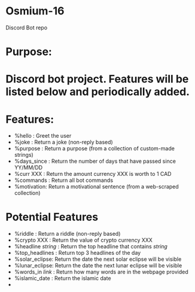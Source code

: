 # Osmium-16
Discord Bot repo

# Purpose:
# Discord bot project. Features will be listed below and periodically added.



# Features:
 - %hello : Greet the user
 - %joke : Return a joke (non-reply based)
 - %purpose : Return a purpose (from a collection of custom-made strings)
 - %days_since : Return the number of days that have passed since YY/MM/DD
 - %curr XXX : Return the amount currency XXX is worth to 1 CAD
 - %commands : Return all bot commands
 - %motivation: Return a motivational sentence (from a web-scraped collection)
 
# Potential Features
 - %riddle : Return a riddle (non-reply based)
 - %crypto XXX  : Return the value of crypto currency XXX
 - %headline *string* : Return the top headline that contains *string*
 - %top_headlines : Return top 3 headlines of the day
 - %solar_eclipse: Return the date the next solar eclipse will be visible
 - %lunar_eclipse: Return the date the next lunar eclipse will be visible
 - %words_in *link* : Return how many words are in the webpage provided
 - %islamic_date : Return the islamic date
 - 
